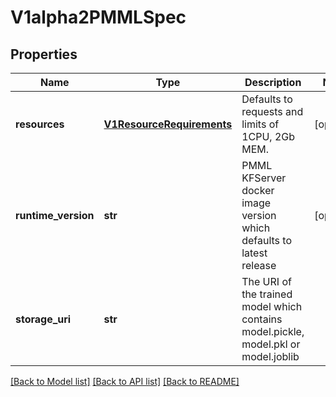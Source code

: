 # V1alpha2PMMLSpec

## Properties
Name | Type | Description | Notes
------------ | ------------- | ------------- | -------------
**resources** | [**V1ResourceRequirements**](V1ResourceRequirements.md) | Defaults to requests and limits of 1CPU, 2Gb MEM. | [optional] 
**runtime_version** | **str** | PMML KFServer docker image version which defaults to latest release | [optional] 
**storage_uri** | **str** | The URI of the trained model which contains model.pickle, model.pkl or model.joblib | 

[[Back to Model list]](../README.md#documentation-for-models) [[Back to API list]](../README.md#documentation-for-api-endpoints) [[Back to README]](../README.md)


